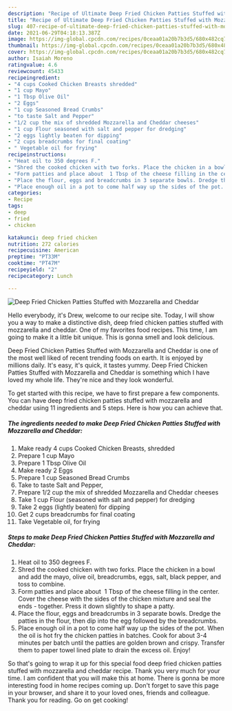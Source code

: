 ```yaml
---
description: "Recipe of Ultimate Deep Fried Chicken Patties Stuffed with Mozzarella and Cheddar"
title: "Recipe of Ultimate Deep Fried Chicken Patties Stuffed with Mozzarella and Cheddar"
slug: 407-recipe-of-ultimate-deep-fried-chicken-patties-stuffed-with-mozzarella-and-cheddar
date: 2021-06-29T04:18:13.387Z
image: https://img-global.cpcdn.com/recipes/0ceaa01a20b7b3d5/680x482cq70/deep-fried-chicken-patties-stuffed-with-mozzarella-and-cheddar-recipe-main-photo.jpg
thumbnail: https://img-global.cpcdn.com/recipes/0ceaa01a20b7b3d5/680x482cq70/deep-fried-chicken-patties-stuffed-with-mozzarella-and-cheddar-recipe-main-photo.jpg
cover: https://img-global.cpcdn.com/recipes/0ceaa01a20b7b3d5/680x482cq70/deep-fried-chicken-patties-stuffed-with-mozzarella-and-cheddar-recipe-main-photo.jpg
author: Isaiah Moreno
ratingvalue: 4.6
reviewcount: 45433
recipeingredient:
- "4 cups Cooked Chicken Breasts shredded"
- "1 cup Mayo"
- "1 Tbsp Olive Oil"
- "2 Eggs"
- "1 cup Seasoned Bread Crumbs"
- "to taste Salt and Pepper"
- "1/2 cup the mix of shredded Mozzarella and Cheddar cheeses"
- "1 cup Flour seasoned with salt and pepper for dredging"
- "2 eggs lightly beaten for dipping"
- "2 cups breadcrumbs for final coating"
- " Vegetable oil for frying"
recipeinstructions:
- "Heat oil to 350 degrees F."
- "Shred the cooked chicken with two forks. Place the chicken in a bowl and add the mayo, olive oil, breadcrumbs, eggs, salt, black pepper, and toss to combine."
- "Form patties and place about  1 Tbsp of the cheese filling in the center. Cover the cheese with the sides of the chicken mixture and seal the ends  together. Press it down slightly to shape a patty."
- "Place the flour, eggs and breadcrumbs in 3 separate bowls. Dredge the patties in the flour, then dip into the egg followed by the breadcrumbs."
- "Place enough oil in a pot to come half way up the sides of the pot. When the oil is hot fry the chicken patties in batches. Cook for about 3-4 minutes per batch until the patties are golden brown and crispy. Transfer them to paper towel lined plate to drain the excess oil. Enjoy!"
categories:
- Recipe
tags:
- deep
- fried
- chicken

katakunci: deep fried chicken 
nutrition: 272 calories
recipecuisine: American
preptime: "PT33M"
cooktime: "PT47M"
recipeyield: "2"
recipecategory: Lunch

---
```



![Deep Fried Chicken Patties Stuffed with Mozzarella and Cheddar](https://img-global.cpcdn.com/recipes/0ceaa01a20b7b3d5/680x482cq70/deep-fried-chicken-patties-stuffed-with-mozzarella-and-cheddar-recipe-main-photo.jpg)

Hello everybody, it's Drew, welcome to our recipe site. Today, I will show you a way to make a distinctive dish, deep fried chicken patties stuffed with mozzarella and cheddar. One of my favorites food recipes. This time, I am going to make it a little bit unique. This is gonna smell and look delicious.

Deep Fried Chicken Patties Stuffed with Mozzarella and Cheddar is one of the most well liked of recent trending foods on earth. It is enjoyed by millions daily. It's easy, it's quick, it tastes yummy. Deep Fried Chicken Patties Stuffed with Mozzarella and Cheddar is something which I have loved my whole life. They're nice and they look wonderful.




To get started with this recipe, we have to first prepare a few components. You can have deep fried chicken patties stuffed with mozzarella and cheddar using 11 ingredients and 5 steps. Here is how you can achieve that.

<!--inarticleads1-->

##### The ingredients needed to make Deep Fried Chicken Patties Stuffed with Mozzarella and Cheddar:

1. Make ready 4 cups Cooked Chicken Breasts, shredded
1. Prepare 1 cup Mayo
1. Prepare 1 Tbsp Olive Oil
1. Make ready 2 Eggs
1. Prepare 1 cup Seasoned Bread Crumbs
1. Take to taste Salt and Pepper,
1. Prepare 1/2 cup the mix of shredded Mozzarella and Cheddar cheeses
1. Take 1 cup Flour (seasoned with salt and pepper) for dredging
1. Take 2 eggs (lightly beaten) for dipping
1. Get 2 cups breadcrumbs for final coating
1. Take  Vegetable oil, for frying




<!--inarticleads2-->

##### Steps to make Deep Fried Chicken Patties Stuffed with Mozzarella and Cheddar:

1. Heat oil to 350 degrees F.
1. Shred the cooked chicken with two forks. Place the chicken in a bowl and add the mayo, olive oil, breadcrumbs, eggs, salt, black pepper, and toss to combine.
1. Form patties and place about  1 Tbsp of the cheese filling in the center. Cover the cheese with the sides of the chicken mixture and seal the ends  - together. Press it down slightly to shape a patty.
1. Place the flour, eggs and breadcrumbs in 3 separate bowls. Dredge the patties in the flour, then dip into the egg followed by the breadcrumbs.
1. Place enough oil in a pot to come half way up the sides of the pot. When the oil is hot fry the chicken patties in batches. Cook for about 3-4 minutes per batch until the patties are golden brown and crispy. Transfer them to paper towel lined plate to drain the excess oil. Enjoy!




So that's going to wrap it up for this special food deep fried chicken patties stuffed with mozzarella and cheddar recipe. Thank you very much for your time. I am confident that you will make this at home. There is gonna be more interesting food in home recipes coming up. Don't forget to save this page in your browser, and share it to your loved ones, friends and colleague. Thank you for reading. Go on get cooking!
